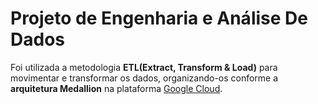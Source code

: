 # Projeto de Engenharia e Análise De Dados

Foi utilizada a metodologia **ETL(Extract, Transform & Load)** para movimentar e transformar os dados, organizando-os conforme a **arquitetura Medallion** na plataforma [Google Cloud](https://cloud.google.com/?hl=pt_br).
